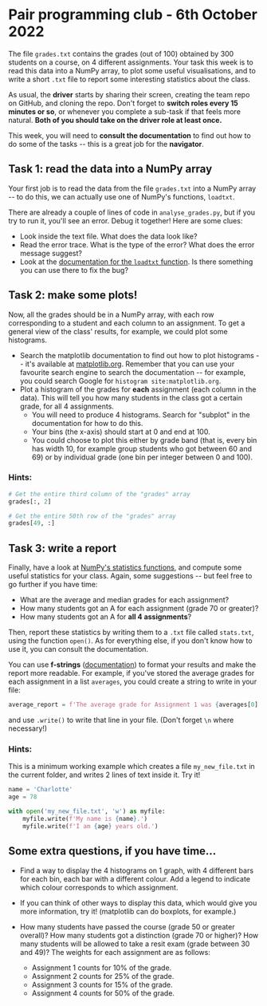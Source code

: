 # Pair programming club - 6th October 2022

The file `grades.txt` contains the grades (out of 100) obtained by 300 students on a course, on 4 different assignments. Your task this week is to read this data into a NumPy array, to plot some useful visualisations, and to write a short `.txt` file to report some interesting statistics about the class.

As usual, the **driver** starts by sharing their screen, creating the team repo on GitHub, and cloning the repo. Don't forget to **switch roles every 15 minutes or so**, or whenever you complete a sub-task if that feels more natural. **Both of you should take on the driver role at least once.**

This week, you will need to **consult the documentation** to find out how to do some of the tasks -- this is a great job for the **navigator**.

## Task 1: read the data into a NumPy array

Your first job is to read the data from the file `grades.txt` into a NumPy array -- to do this, we can actually use one of NumPy's functions, `loadtxt`.

There are already a couple of lines of code in `analyse_grades.py`, but if you try to run it, you'll see an error. Debug it together! Here are some clues:

- Look inside the text file. What does the data look like?
- Read the error trace. What is the type of the error? What does the error message suggest?
- Look at the [documentation for the `loadtxt` function](https://numpy.org/doc/stable/reference/generated/numpy.loadtxt.html?highlight=loadtxt#numpy.loadtxt). Is there something you can use there to fix the bug?

## Task 2: make some plots!

Now, all the grades should be in a NumPy array, with each row corresponding to a student and each column to an assignment. To get a general view of the class' results, for example, we could plot some histograms.

- Search the matplotlib documentation to find out how to plot histograms -- it's available at [matplotlib.org](https://matplotlib.org/). Remember that you can use your favourite search engine to search the documentation -- for example, you could search Google for `histogram site:matplotlib.org`.
- Plot a histogram of the grades for **each** assignment (each column in the data). This will tell you how many students in the class got a certain grade, for all 4 assignments.
    - You will need to produce 4 histograms. Search for "subplot" in the documentation for how to do this.
    - Your bins (the x-axis) should start at 0 and end at 100.
    - You could choose to plot this either by grade band (that is, every bin has width 10, for example group students who got between 60 and 69) or by individual grade (one bin per integer between 0 and 100).

### Hints:

```python
# Get the entire third column of the "grades" array
grades[:, 2]

# Get the entire 50th row of the "grades" array
grades[49, :]
```

## Task 3: write a report

Finally, have a look at [NumPy's statistics functions](https://numpy.org/doc/stable/reference/routines.statistics.html), and compute some useful statistics for your class. Again, some suggestions -- but feel free to go further if you have time:

- What are the average and median grades for each assignment?
- How many students got an A for each assignment (grade 70 or greater)? 
- How many students got an A for **all 4 assignments**?

Then, report these statistics by writing them to a `.txt` file called `stats.txt`, using the function `open()`. As for everything else, if you don't know how to use it, you can consult the documentation.

You can use **f-strings** ([documentation](https://docs.python.org/3/tutorial/inputoutput.html#tut-f-strings)) to format your results and make the report more readable. For example, if you've stored the average grades for each assignment in a list `averages`, you could create a string to write in your file:

```python
average_report = f'The average grade for Assignment 1 was {averages[0]:.1f}.'
```
and use `.write()` to write that line in your file. (Don't forget `\n` where necessary!)

### Hints:

This is a minimum working example which creates a file `my_new_file.txt` in the current folder, and writes 2 lines of text inside it. Try it!

```python
name = 'Charlotte'
age = 78

with open('my_new_file.txt', 'w') as myfile:
    myfile.write(f'My name is {name}.')
    myfile.write(f'I am {age} years old.')
```

## Some extra questions, if you have time...

- Find a way to display the 4 histograms on 1 graph, with 4 different bars for each bin, each bar with a different colour. Add a legend to indicate which colour corresponds to which assignment.

- If you can think of other ways to display this data, which would give you more information, try it! (matplotlib can do boxplots, for example.)

- How many students have passed the course (grade 50 or greater overall)? How many students got a distinction (grade 70 or higher)? How many students will be allowed to take a resit exam (grade between 30 and 49)? The weights for each assignment are as follows:
    - Assignment 1 counts for 10% of the grade.
    - Assignment 2 counts for 25% of the grade.
    - Assignment 3 counts for 15% of the grade.
    - Assignment 4 counts for 50% of the grade.

